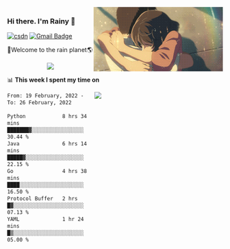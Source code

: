 <img  align='right' height="150" src="https://github.com/LikeRainDay/LikeRainDay/blob/master/pic/img_rain_1.gif?raw=true">



### Hi there. I'm Rainy :lemon:

[![csdn](https://img.shields.io/badge/-csdn-c14438?style=flat-square&logo=c&logoColor=white)](https://blog.csdn.net/qq_15807167)
[![Gmail Badge](https://img.shields.io/badge/-gmail-c14438?style=flat-square&logo=Gmail&logoColor=white&link=mailto:houshuai0816@gmail.com)](mailto:houshuai0816@gmail.com)

🚀Welcome to the rain planet🌎

<center>
<img align='center'  src="https://source.unsplash.com/random/1200x600">
</center>

📊 **This week I spent my time on**

<img align='right'   width="300" src="https://github-readme-stats.vercel.app/api?username=LikeRainDay&show_icons=true&title_color=fff&icon_color=79ff97&text_color=9f9f9f&bg_color=151515">

<!--START_SECTION:waka-->
```text
From: 19 February, 2022 - To: 26 February, 2022

Python            8 hrs 34 mins   ███████▓░░░░░░░░░░░░░░░░░   30.44 % 
Java              6 hrs 14 mins   █████▓░░░░░░░░░░░░░░░░░░░   22.15 % 
Go                4 hrs 38 mins   ████░░░░░░░░░░░░░░░░░░░░░   16.50 % 
Protocol Buffer   2 hrs           █▓░░░░░░░░░░░░░░░░░░░░░░░   07.13 % 
YAML              1 hr 24 mins    █▒░░░░░░░░░░░░░░░░░░░░░░░   05.00 % 
```
<!--END_SECTION:waka-->
